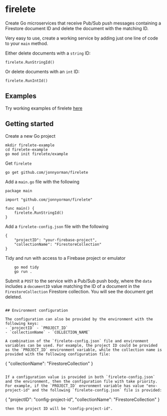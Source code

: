 # firelete

Create Go microservices that receive Pub/Sub push messages containing a Firestore document ID and delete the document with the matching ID.

Very easy to use, create a working service by adding just one line of code to your `main` method.

Either delete documents with a `string` ID:
```
firelete.RunStringId()
```
Or delete documents with an `int` ID:
```
firelete.RunIntId()
```

## Examples

Try working examples of firelete [here](https://github.com/JonnyOrman/firelete-examples)

## Getting started

Create a new Go project
```
mkdir firelete-example
cd firelete-example
go mod init firelete/example
```

Get `firelete`
```
go get github.com/jonnyorman/firelete
```

Add a `main.go` file with the following
```
package main

import "github.com/jonnyorman/firelete"

func main() {
	firelete.RunStringId()
}
```

Add a `firelete-config.json` file with the following
```
{
    "projectID": "your-firebase-project",
    "collectionName": "FirestoreCollection"
}
```

Tidy and run with access to a Firebase project or emulator
```
    go mod tidy
    go run .
```

Submit a `POST` to the service with a Pub/Sub push body, where the `data` includes a `documentID` value matching the ID of a document in the `FirestoreCollection` Firestore collection. You will see the document get deleted.
```

## Environment configuration

The configuration can also be provided by the environment with the following keys:
- `projectID` - `PROJECT_ID`
- `collectionName` - `COLLECTION_NAME`

A combination of the `firelete-config.json` file and environment variables can be used. For example, the project ID could be provided as the `PROJECT_ID` environment variable, while the collection name is provided with the following configuration file:
```
{
    "collectionName": "FirestoreCollection"
}
```

If a configuration value is provided in both `firelete-config.json` and the environment, then the configuration file with take priority. For example, if the `PROJECT_ID` envronment variable has value "env-project-id" and the following `firelete-config.json` file is provided:
```
{
    "projectID": "config-project-id",
    "collectionName": "FirestoreCollection"
}
```
then the project ID will be "config-project-id".